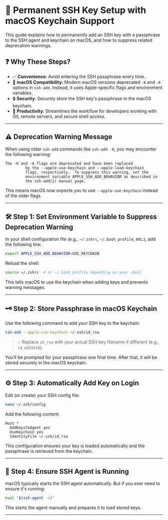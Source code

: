 # 🔐 Permanent SSH Key Setup with macOS Keychain Support

This guide explains how to permanently add an SSH key with a passphrase to the SSH agent and keychain on macOS, and how to suppress related deprecation warnings.

## ❓ Why These Steps?

- ✅ **Convenience**: Avoid entering the SSH passphrase every time.
- 🍏 **macOS Compatibility**: Modern macOS versions deprecated `-K` and `-A` options in `ssh-add`. Instead, it uses Apple-specific flags and environment variables.
- 🔒 **Security**: Securely store the SSH key's passphrase in the macOS keychain.
- 🚀 **Productivity**: Streamlines the workflow for developers working with Git, remote servers, and secure shell access.

---

## ⚠️ Deprecation Warning Message

When using older `ssh-add` commands like `ssh-add -K`, you may encounter the following warning:

```text
The -K and -A flags are deprecated and have been replaced
         by the --apple-use-keychain and --apple-load-keychain
         flags, respectively.  To suppress this warning, set the
         environment variable APPLE_SSH_ADD_BEHAVIOR as described in
         the ssh-add(1) manual page.
```

This means macOS now expects you to use `--apple-use-keychain` instead of the older flags.

---

## 🛠️ Step 1: Set Environment Variable to Suppress Deprecation Warning

In your shell configuration file (e.g., `~/.zshrc`, `~/.bash_profile`, etc.), add the following line:

```bash
export APPLE_SSH_ADD_BEHAVIOR=USE_KEYCHAIN
```

Reload the shell:

```bash
source ~/.zshrc  # or ~/.bash_profile depending on your shell
```

This tells macOS to use the keychain when adding keys and prevents warning messages.

---

## 🗝️ Step 2: Store Passphrase in macOS Keychain

Use the following command to add your SSH key to the keychain:

```bash
ssh-add --apple-use-keychain ~/.ssh/id_rsa
```

> 💡 Replace `id_rsa` with your actual SSH key filename if different (e.g., `id_ed25519`).

You’ll be prompted for your passphrase one final time. After that, it will be stored securely in the macOS keychain.

---

## ⚙️ Step 3: Automatically Add Key on Login

Edit (or create) your SSH config file:

```bash
nano ~/.ssh/config
```

Add the following content:

```ssh
Host *
  AddKeysToAgent yes
  UseKeychain yes
  IdentityFile ~/.ssh/id_rsa
```

This configuration ensures your key is loaded automatically and the passphrase is retrieved from the keychain.

---

## 🧠 Step 4: Ensure SSH Agent is Running

macOS typically starts the SSH agent automatically. But if you ever need to ensure it's running:

```bash
eval "$(ssh-agent -s)"
```

This starts the agent manually and prepares it to load stored keys.

---

